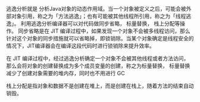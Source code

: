 逃逸分析就是 分析Java对象的动态作用域。当一个对象被定义之后，可能会被外部对象引用，称之为「方法逃逸」；也有可能被其他线程所引用，称之为「线程逃逸」。
利用逃逸分析编译器可以对代码做同步省略， 标量替换， 栈上分配等操作。 同步省略是在 JIT 编译过程中，如果发现一个对象不会被多线程访问，那么针对这个对象的同步措施就可以省略掉，即锁销除。当某个对象确定是线程安全的情况下，JIT编译器会在编译这段代码时进行锁销除来提升效率。 

在 JIT 编译过程中，经过逃逸分析确定一个对象不会被其他线程或者方法访问，那么会将对象的创建替换成为多个成员变量的创建，称之为标量替换， 标量替换减少了创建对象需要的堆内存，同时也不用进行 GC

栈上分配是指对象和数据不是创建在堆上，而是创建在栈上，随着方法的结束自动销毁。